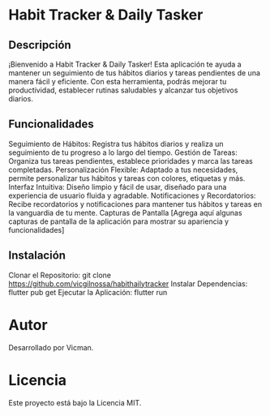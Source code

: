 # Habit Tracker & Daily Tasker
## Descripción
¡Bienvenido a Habit Tracker & Daily Tasker! Esta aplicación te ayuda a mantener un seguimiento de tus hábitos diarios y tareas pendientes de una manera fácil y eficiente. Con esta herramienta, podrás mejorar tu productividad, establecer rutinas saludables y alcanzar tus objetivos diarios.

## Funcionalidades
Seguimiento de Hábitos: Registra tus hábitos diarios y realiza un seguimiento de tu progreso a lo largo del tiempo.
Gestión de Tareas: Organiza tus tareas pendientes, establece prioridades y marca las tareas completadas.
Personalización Flexible: Adaptado a tus necesidades, permite personalizar tus hábitos y tareas con colores, etiquetas y más.
Interfaz Intuitiva: Diseño limpio y fácil de usar, diseñado para una experiencia de usuario fluida y agradable.
Notificaciones y Recordatorios: Recibe recordatorios y notificaciones para mantener tus hábitos y tareas en la vanguardia de tu mente.
Capturas de Pantalla
[Agrega aquí algunas capturas de pantalla de la aplicación para mostrar su apariencia y funcionalidades]

## Instalación
Clonar el Repositorio: git clone https://github.com/vicgilnossa/habithailytracker
Instalar Dependencias: flutter pub get
Ejecutar la Aplicación: flutter run

# Autor
Desarrollado por Vicman.

# Licencia
Este proyecto está bajo la Licencia MIT.
